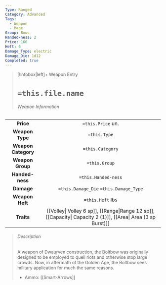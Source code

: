 ```yaml
---
Type: Ranged
Category: Advanced
Tags:
  - Weapon
  - Mage
Group: Bows
Handed-ness: 2
Price: 160
Heft: 6
Damage_Type: electric
Damage_Die: 1d12
Completed: true
---
```

> [!infobox|left]+ Weapon Entry
> # `=this.file.name`
> ###### Weapon Information
|                     |                                                                                         |
|:-------------------:|:---------------------------------------------------------------------------------------:|
|      **Price**      |                                    `=this.Price` un.                                    |
|   **Weapon Type**   |                                      `=this.Type`                                       |
| **Weapon Category** |                                    `=this.Category`                                     |
|  **Weapon Group**   |                                      `=this.Group`                                      |
|   **Handed-ness**   |                                   `=this.Handed-ness`                                   |
|     **Damage**      |                         `=this.Damage_Die` `=this.Damage_Type`                          |
|   **Weapon Heft**   |                                    `=this.Heft` lbs                                     |
|     **Traits**      | [[Volley\| Volley 6 sp]], [[Range\|Range 12 sp]], [[Capacity\| Capacity 2 (1)]], [[Area\| Area (3 sp Burst)]] |
> ###### *Description*
> A weapon of Dwaurven construction, the Boltbow was originally designed to be employed to quell riots and otherwise stop large crowds. Now, in aftermath of the Golden Age, the Boltbow sees military application for much the same reasons. 
> - Ammo: [[Smart-Arrows]]